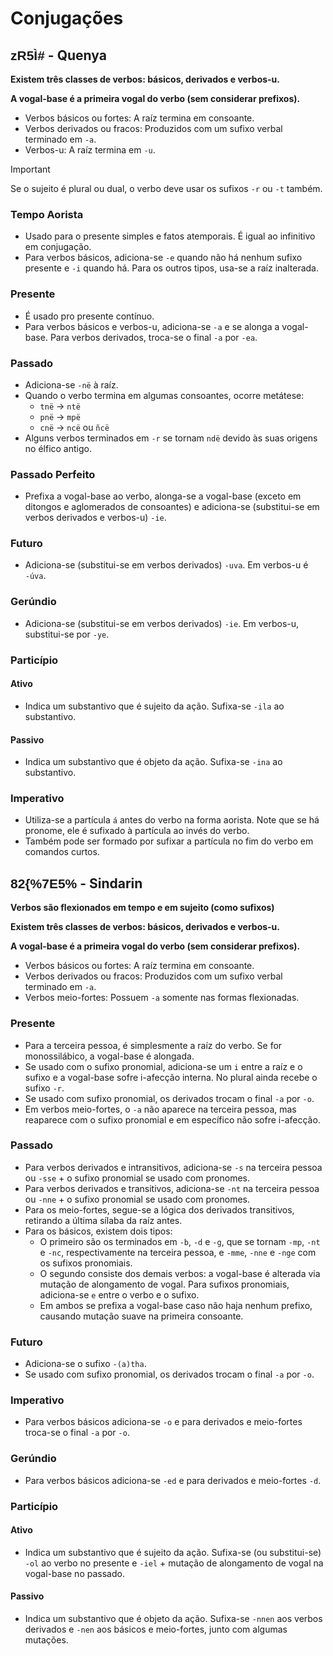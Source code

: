 # Conjugações

## <span style="font-family: 'Tengwar Annatar', sans-serif;">zR5Ì#</span> - Quenya

**Existem três classes de verbos: básicos, derivados e verbos-u.**

**A vogal-base é a primeira vogal do verbo (sem considerar prefixos).**

-   Verbos básicos ou fortes: A raíz termina em consoante.
-   Verbos derivados ou fracos: Produzidos com um sufixo verbal terminado em `-a`.
-   Verbos-u: A raíz termina em `-u`.

> [!IMPORTANT]
> Se o sujeito é plural ou dual, o verbo deve usar os sufixos `-r` ou `-t` também.

### Tempo Aorista

-   Usado para o presente simples e fatos atemporais. É igual ao infinitivo em conjugação.
-   Para verbos básicos, adiciona-se `-e` quando não há nenhum sufixo presente e `-i` quando há. Para os outros tipos, usa-se a raíz inalterada.

### Presente

-   É usado pro presente contínuo.
-   Para verbos básicos e verbos-u, adiciona-se `-a` e se alonga a vogal-base. Para verbos derivados, troca-se o final `-a` por `-ea`.

### Passado

-   Adiciona-se `-në` à raíz.
-   Quando o verbo termina em algumas consoantes, ocorre metátese:
    -   `tnë` → `ntë`
    -   `pnë` → `mpë`
    -   `cnë` → `ncë` ou `ñcë`
-   Alguns verbos terminados em `-r` se tornam `ndë` devido às suas origens no élfico antigo.

### Passado Perfeito

-   Prefixa a vogal-base ao verbo, alonga-se a vogal-base (exceto em ditongos e aglomerados de consoantes) e adiciona-se (substitui-se em verbos derivados e verbos-u) `-ie`.

### Futuro

-   Adiciona-se (substitui-se em verbos derivados) `-uva`. Em verbos-u é `-úva`.

### Gerúndio

-   Adiciona-se (substitui-se em verbos derivados) `-ie`. Em verbos-u, substitui-se por `-ye`.

### Particípio

#### Ativo

-   Indica um substantivo que é sujeito da ação. Sufixa-se `-ila` ao substantivo.

#### Passivo

-   Indica um substantivo que é objeto da ação. Sufixa-se `-ina` ao substantivo.

### Imperativo

-   Utiliza-se a partícula `á` antes do verbo na forma aorista. Note que se há pronome, ele é sufixado à partícula ao invés do verbo.
-   Também pode ser formado por sufixar a partícula no fim do verbo em comandos curtos.

## <span style="font-family: 'Tengwar Annatar', sans-serif;">82\{\%7E5\%</span> - Sindarin

**Verbos são flexionados em tempo e em sujeito (como sufixos)**

**Existem três classes de verbos: básicos, derivados e verbos-u.**

**A vogal-base é a primeira vogal do verbo (sem considerar prefixos).**

-   Verbos básicos ou fortes: A raíz termina em consoante.
-   Verbos derivados ou fracos: Produzidos com um sufixo verbal terminado em `-a`.
-   Verbos meio-fortes: Possuem `-a` somente nas formas flexionadas.

### Presente

-   Para a terceira pessoa, é simplesmente a raíz do verbo. Se for monossilábico, a vogal-base é alongada.
-   Se usado com o sufixo pronomial, adiciona-se um `i` entre a raíz e o sufixo e a vogal-base sofre i-afecção interna. No plural ainda recebe o sufixo `-r`.
-   Se usado com sufixo pronomial, os derivados trocam o final `-a` por `-o`.
-   Em verbos meio-fortes, o `-a` não aparece na terceira pessoa, mas reaparece com o sufixo pronomial e em específico não sofre i-afecção.

### Passado

-   Para verbos derivados e intransitivos, adiciona-se `-s` na terceira pessoa ou `-sse` + o sufixo pronomial se usado com pronomes.
-   Para verbos derivados e transitivos, adiciona-se `-nt` na terceira pessoa ou `-nne` + o sufixo pronomial se usado com pronomes.
-   Para os meio-fortes, segue-se a lógica dos derivados transitivos, retirando a última sílaba da raíz antes.
-   Para os básicos, existem dois tipos:
    -   O primeiro são os terminados em `-b`, `-d` e `-g`, que se tornam `-mp`, `-nt` e `-nc`, respectivamente na terceira pessoa, e `-mme`, `-nne` e `-nge` com os sufixos pronomiais.
    -   O segundo consiste dos demais verbos: a vogal-base é alterada via mutação de alongamento de vogal. Para sufixos pronomiais, adiciona-se `e` entre o verbo e o sufixo.
    -   Em ambos se prefixa a vogal-base caso não haja nenhum prefixo, causando mutação suave na primeira consoante.

### Futuro

-   Adiciona-se o sufixo `-(a)tha`.
-   Se usado com sufixo pronomial, os derivados trocam o final `-a` por `-o`.

### Imperativo

-   Para verbos básicos adiciona-se `-o` e para derivados e meio-fortes troca-se o final `-a` por `-o`.

### Gerúndio

-   Para verbos básicos adiciona-se `-ed` e para derivados e meio-fortes `-d`.

### Particípio

#### Ativo

-   Indica um substantivo que é sujeito da ação. Sufixa-se (ou substitui-se) `-ol` ao verbo no presente e `-iel` + mutação de alongamento de vogal na vogal-base no passado.

#### Passivo

-   Indica um substantivo que é objeto da ação. Sufixa-se `-nnen` aos verbos derivados e `-nen` aos básicos e meio-fortes, junto com algumas mutações.
